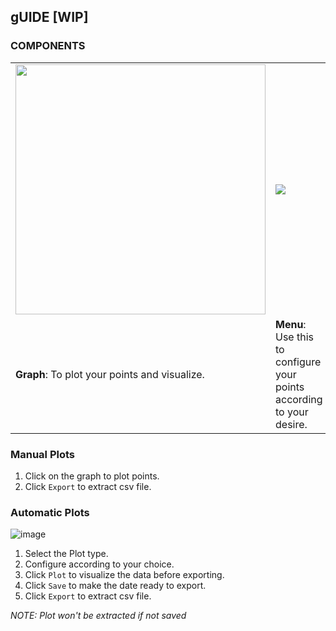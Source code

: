 ## gUIDE [WIP]

### COMPONENTS
<table>
  <tr>
    <td>
      <img src='https://user-images.githubusercontent.com/47807051/174472007-bc8c916b-42a2-449c-bdbe-df8fad8e4ca4.png' width='400'>
    </td>
    <td>
      <img src='https://user-images.githubusercontent.com/47807051/174472055-1001a931-de98-43c0-b054-421659312526.png'>
    </td>
    <td>
      <img src='https://user-images.githubusercontent.com/47807051/174472065-f60cf13c-83eb-4bd1-b5b6-5ea41f1800c5.png'>
    </td>
  </tr>
  <tr>
    <td><b>Graph</b>: To plot your points and visualize.</td>
    <td><b>Menu</b>: Use this to configure your points according to your desire.</td>
    <td><b>Export button</b>: To export the plotted data as csv.</td>
  </tr>
</table>
  
### Manual Plots
1. Click on the graph to plot points.
2. Click `Export` to extract csv file.

### Automatic Plots
![image](https://user-images.githubusercontent.com/47807051/174472998-b8e471f3-5b33-4f4e-a423-fb996ad7a3d1.png)
1. Select the Plot type.
2. Configure according to your choice.
3. Click `Plot` to visualize the data before exporting.
4. Click `Save` to make the date ready to export.
5. Click `Export` to extract csv file.

*NOTE: Plot won't be extracted if not saved*
